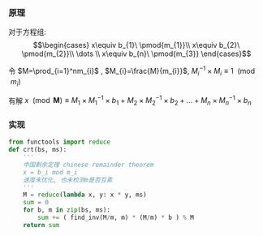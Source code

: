 ### 原理

对于方程组:$$\begin{cases}
x\equiv b_{1}\ \pmod{m_{1}}\\
x\equiv b_{2}\ \pmod{m_{2}}\\
\dots \\
x\equiv b_{n}\ \pmod{m_{3}}
\end{cases}$$

令 $M=\prod_{i=1}^nm_{i}$ , $M_{i}=\frac{M}{m_{i}}$, $M_{i}^{-1}\times M_{i}\equiv 1\ \pmod{m_{i}}$

有解 $x\ \pmod{\mathbf{M}}\equiv M_{1}\times M_{1}^{-1}\times b_{1}\ +\ M_{2}\times M_{2}^{-1}\times b_{2}+\dots+M_{n}\times M_{n}^{-1}\times b_{n}$

### 实现

```python
from functools import reduce
def crt(bs, ms):
    '''
    中国剩余定理 chinese remainder theorem
    x = b_i mod m_i
    速度未优化, 也未检测m是否互素
    '''
    M = reduce(lambda x, y: x * y, ms)
    sum = 0
    for b, m in zip(bs, ms):
        sum += ( find_inv(M/m, m) * (M/m) * b ) % M
    return sum
```
